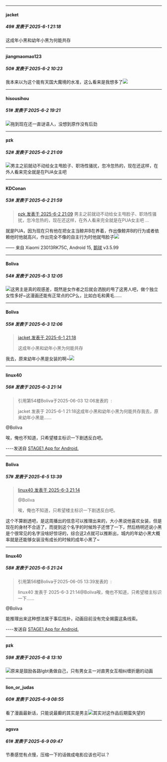 ﻿
*****

####  jacket  
##### 49#       发表于 2025-6-1 21:18

这成年小黑和幼年小黑为何能共存


*****

####  jiangmaomao123  
##### 50#       发表于 2025-6-2 10:23

我本来以为这个能有天国大魔境的水准，这么看来是我想多了<img src="https://static.stage1st.com/image/smiley/face2017/068.png" referrerpolicy="no-referrer">


*****

####  hisousihou  
##### 51#       发表于 2025-6-2 19:21

<img src="https://static.stage1st.com/image/smiley/face2017/004.gif" referrerpolicy="no-referrer">拖到现在还一直谜语人，没想到原作没有后劲


*****

####  pzk  
##### 52#       发表于 2025-6-2 21:09

<img src="https://static.stage1st.com/image/smiley/face2017/053.png" referrerpolicy="no-referrer">男主之前就动不动给女主甩脸子、职场性骚扰，忽冷忽热的，现在还这样，在外人看来完全就是在PUA女主吧


*****

####  KDConan  
##### 53#       发表于 2025-6-2 21:59

<blockquote><a href="httphttps://stage1st.com/2b/forum.php?mod=redirect&amp;goto=findpost&amp;pid=67877014&amp;ptid=2202687" target="_blank">pzk 发表于 2025-6-2 21:09</a>
男主之前就动不动给女主甩脸子、职场性骚扰，忽冷忽热的，现在还这样，在外人看来完全就是在PUA女主吧 ...</blockquote>
就是PUA，因为现在只有他在把女主当鲸井B在养着，作出像鲸井B的行为或者依赖他时他就高兴，作出完全不像的自主行为时他就甩脸子<img src="https://static.stage1st.com/image/smiley/face2017/015.png" referrerpolicy="no-referrer">

—— 来自 Xiaomi 23013RK75C, Android 15, [鹅球](https://www.pgyer.com/GcUxKd4w) v3.5.99


*****

####  Boliva  
##### 54#       发表于 2025-6-3 12:05

<img src="https://static.stage1st.com/image/smiley/face2017/001.png" referrerpolicy="no-referrer">这男主是真的观感差，既然是女作者之后就会洒脱的甩了这男人吧，做个独立女性多好~这漫画还能有正常点的CP么，比如白毛和黄毛……

*****

####  Boliva  
##### 55#       发表于 2025-6-3 12:06

<blockquote><a href="httphttps://stage1st.com/2b/forum.php?mod=redirect&amp;goto=findpost&amp;pid=67874078&amp;ptid=2202687" target="_blank">jacket 发表于 2025-6-1 21:18</a>

这成年小黑和幼年小黑为何能共存</blockquote>
我去，原来幼年小黑是女装的啊~<img src="https://static.stage1st.com/image/smiley/face2017/021.png" referrerpolicy="no-referrer">


*****

####  linux40  
##### 56#       发表于 2025-6-3 21:14

<blockquote>引用第54楼Boliva于2025-06-03 12:06发表的  :

jacket 发表于 2025-6-1 21:18这成年小黑和幼年小黑为何能共存我去，原来幼年小黑是......</blockquote>
@Boliva

唉，俺也不知道，只希望楼主标识一下剧透反白吧。

----发送自 [STAGE1 App for Android.](http://stage1.5j4m.com/?1.46)


*****

####  Boliva  
##### 57#       发表于 2025-6-5 13:39

<blockquote><a href="httphttps://stage1st.com/2b/forum.php?mod=redirect&amp;goto=findpost&amp;pid=67880629&amp;ptid=2202687" target="_blank">linux40 发表于 2025-6-3 21:14</a>

@Boliva

唉，俺也不知道，只希望楼主标识一下剧透反白吧。</blockquote>
这个不算剧透吧，是这周播出的信息可以推理出来的，大小黑说他喜欢女装，但是现在的身材不合适了，而提到这个名字的时候玲子还愣了一下，然后杨明还说小黑是个很常见的名字没啥好惊讶的，综合这2点就可以推断出，城内的年幼小黑大概率就是还能够女装没有成长的时候的成年小黑了~


*****

####  linux40  
##### 58#       发表于 2025-6-5 21:24

<blockquote>引用第56楼Boliva于2025-06-05 13:39发表的  :

linux40 发表于 2025-6-3 21:14@Boliva唉，俺也不知道，只希望楼主标识一下......</blockquote>
@Boliva

能推理出来这种想法属于事后找补，动画目前没有完全揭露这条线索。

----发送自 [STAGE1 App for Android.](http://stage1.5j4m.com/?1.46)


*****

####  pzk  
##### 59#       发表于 2025-6-8 13:10

<img src="https://static.stage1st.com/image/smiley/face2017/068.png" referrerpolicy="no-referrer">原来是鼓励各路lgbt勇做自己，只有男女主一对直男女互相纠缠折磨的动画


*****

####  lion_or_judas  
##### 60#       发表于 2025-6-9 08:55

看了漫画最新话，只能说最癫的其实是男主<img src="https://static.stage1st.com/image/smiley/face2017/125.png" referrerpolicy="no-referrer">其实对这作品后期蛮失望的


*****

####  agsva  
##### 61#       发表于 2025-6-9 09:47

节奏感觉有点慢，压缩一下的话做成电影应该也可以？

